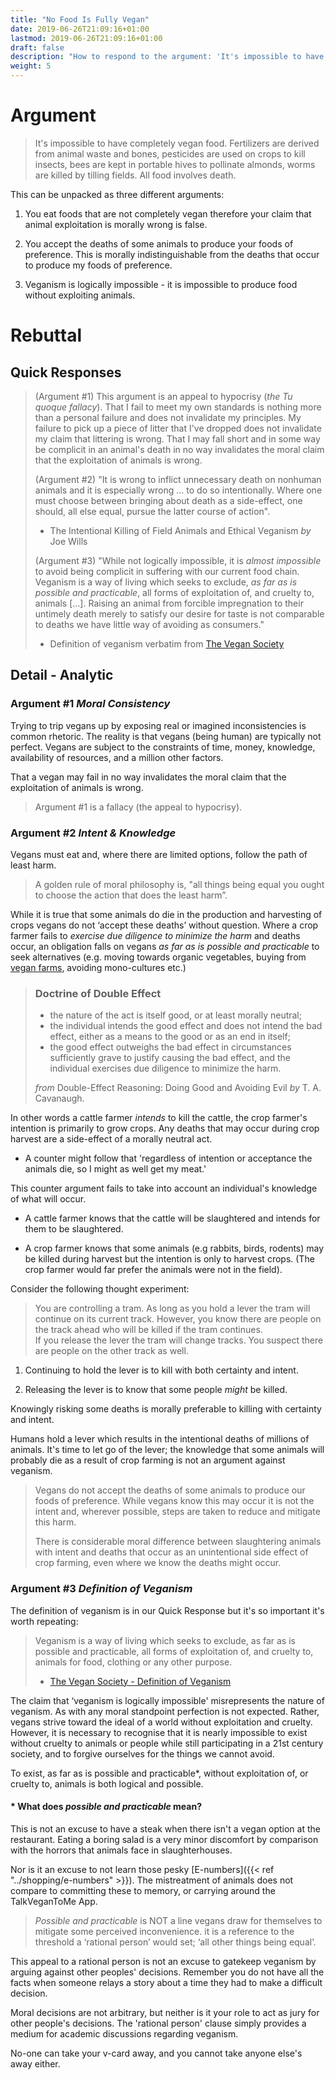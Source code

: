 ```yaml
---
title: "No Food Is Fully Vegan"
date: 2019-06-26T21:09:16+01:00
lastmod: 2019-06-26T21:09:16+01:00
draft: false
description: "How to respond to the argument: 'It's impossible to have completely vegan food. Fertilizers are derived from animal waste and bones, pesticides are used on crops to kill insects, bees are kept in portable hives to pollinate almonds, worms are killed by tilling fields. All food involves death.'"
weight: 5
---
```


# Argument

> It's impossible to have completely vegan food. Fertilizers are derived from animal waste and bones, pesticides are used on crops to kill insects, bees are kept in portable hives to pollinate almonds, worms are killed by tilling fields. All food involves death.

This can be unpacked as three different arguments:

1. You eat foods that are not completely vegan therefore your claim that animal exploitation is morally wrong is false.

2. You accept the deaths of some animals to produce your foods of preference. This is morally indistinguishable from the deaths that occur to produce my foods of preference.

3. Veganism is logically impossible - it is impossible to produce food without exploiting animals. 

# Rebuttal

## Quick Responses

> (Argument #1) This argument is an appeal to hypocrisy (*the Tu quoque fallacy*). That I fail to meet my own standards is nothing more than a personal failure and does not invalidate my principles. My failure to pick up a piece of litter that I've dropped does not invalidate my claim that littering is wrong. That I may fall short and in some way be complicit in an animal's death in no way invalidates the moral claim that the exploitation of animals is wrong.
> 
> (Argument #2) "It is wrong to inflict unnecessary death on nonhuman animals and it is especially wrong ... to do so intentionally. Where one must choose between bringing about death as a side-effect, one should, all else equal, pursue the latter course of action".  
> - The Intentional Killing of Field Animals and Ethical Veganism *by*  Joe Wills
> 
> (Argument #3) "While not logically impossible, it is *almost impossible* to avoid being complicit in suffering with our current food chain. Veganism is a way of living which seeks to exclude, *as far as is possible and practicable*, all forms of exploitation of, and cruelty to, animals [...]. Raising an animal from forcible impregnation to their untimely death merely to satisfy our desire for taste is not comparable to deaths we have little way of avoiding as consumers."  
> - Definition of veganism verbatim from [The Vegan Society](https://www.vegansociety.com/go-vegan/definition-veganism)

## Detail - Analytic

### Argument #1 *Moral Consistency*

Trying to trip vegans up by exposing real or imagined inconsistencies is common rhetoric. The reality is that vegans (being human) are typically not perfect. Vegans are subject to the constraints of time, money, knowledge, availability of resources, and a million other factors. 

That a vegan may fail in no way invalidates the moral claim that the exploitation of animals is wrong.

> Argument #1 is a fallacy (the appeal to hypocrisy).

### Argument #2 *Intent & Knowledge*

Vegans must eat and, where there are limited options, follow the path of least harm.


>A golden rule of moral philosophy is, "all things being equal you ought to choose the action that does the least harm”.

While it is true that some animals do die in the production and harvesting of crops vegans do not ‘accept these deaths’ without question.  Where a crop farmer fails to *exercise due diligence to minimize the harm* and deaths occur, an obligation falls on vegans *as far as is possible and practicable* to seek alternatives (e.g. moving towards organic vegetables, buying from [vegan farms](https://www.viva.org.uk/what-we-do/vegan-farming), avoiding mono-cultures etc.)

> ### Doctrine of Double Effect
> - the nature of the act is itself good, or at least morally neutral;  
> - the individual intends the good effect and does not intend the bad effect, either as a means to the good or as an end in itself;  
> - the good effect outweighs the bad effect in circumstances sufficiently grave to justify causing the bad effect, and the individual exercises due diligence to minimize the harm.  
> 
> *from* Double-Effect Reasoning: Doing Good and Avoiding Evil *by* T. A. Cavanaugh.
 
In other words a cattle farmer *intends* to kill the cattle, the crop farmer's intention is primarily to grow crops. Any deaths that may occur during crop harvest are a side-effect of a morally neutral act. 

- A counter might follow that 'regardless of intention or acceptance the animals die, so I might as well get my meat.'

This counter argument fails to take into account an individual's knowledge of what will occur.

* A cattle farmer knows that the cattle will be slaughtered and intends for them to be slaughtered.

* A crop farmer knows that some animals (e.g rabbits, birds, rodents) may be killed during harvest but the intention is only to harvest crops. (The crop farmer would far prefer the animals were not in the field).
 
Consider the following thought experiment:

> You are controlling a tram. As long as you hold a lever the tram will continue on its current track.  However, you know there are people on the track ahead who will be killed if the tram continues.  
> If you release the lever the tram will change tracks. You suspect there are people on the other track as well.

1. Continuing to hold the lever is to kill with both certainty and intent.

2. Releasing the lever is to know that some people *might* be killed.

Knowingly risking some deaths is morally preferable to killing with certainty and intent.

Humans hold a lever which results in the intentional deaths of millions of animals. It's time to let go of the lever; the knowledge that some animals will probably die as a result of crop farming is not an argument against veganism.

> Vegans do not accept the deaths of some animals to produce our foods of preference. While vegans know this may occur it is not the intent and, wherever possible, steps are taken to reduce and mitigate this harm. 
> 
>  There is considerable moral difference between slaughtering animals with intent and deaths that occur as an unintentional side effect of crop farming, even where we know the deaths might occur. 


### Argument #3 *Definition of Veganism*

The definition of veganism is in our Quick Response but it's so important it's worth repeating: 

> Veganism is a way of living which seeks to exclude, as far as is possible and practicable, all forms of exploitation of, and cruelty to, animals for food, clothing or any other purpose.  
> - [The Vegan Society - Definition of Veganism](https://www.vegansociety.com/go-vegan/definition-veganism)

The claim that ‘veganism is logically impossible' misrepresents the nature of veganism. As with any moral standpoint perfection is not expected. Rather, vegans strive toward the ideal of a world without exploitation and cruelty. However, it is necessary to recognise that it is nearly impossible to exist without cruelty to animals or people while still participating in a 21st century society, and to forgive ourselves for the things we cannot avoid. 

To exist, as far as is possible and practicable*, without exploitation of, or cruelty to, animals is both logical and possible.

#### * What does *possible and practicable* mean?

This is not an excuse to have a steak when there isn't a vegan option at the restaurant. Eating a boring salad is a very minor discomfort by comparison with the horrors that animals face in slaughterhouses. 

Nor is it an excuse to not learn those pesky [E-numbers]({{< ref "../shopping/e-numbers" >}}). The mistreatment of animals does not compare to committing these to memory, or carrying around the TalkVeganToMe App.



> *Possible and practicable* is NOT a line vegans draw for themselves to mitigate some perceived inconvenience. it is a reference to the threshold a ‘rational person’ would set; ‘all other things being equal’. 

This appeal to a rational person is not an excuse to gatekeep veganism by arguing against other peoples' decisions. Remember you do not have all the facts when someone relays a story about a time they had to make a difficult decision.

Moral decisions are not arbitrary, but neither is it your role to act as jury for other people's decisions. The 'rational person' clause simply provides a medium for academic discussions regarding veganism.

No-one can take your v-card away, and you cannot take anyone else's away either.
